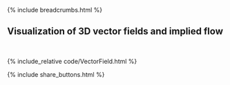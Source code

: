 {% include breadcrumbs.html %}

## Visualization of 3D vector fields and implied flow
<div class="header_line"><br/></div>

{% include_relative code/VectorField.html %}

<p style="clear: both;"></p>

{% include share_buttons.html %}